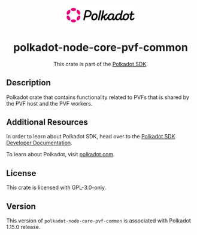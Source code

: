 <div align="center">

<img src="https://raw.githubusercontent.com/paritytech/polkadot-sdk/master/docs/images/Polkadot_Logo_Horizontal_Pink_BlackOnWhite.png" alt="Polkadot logo" width="200">

# polkadot-node-core-pvf-common

This crate is part of the [Polkadot SDK](https://github.com/paritytech/polkadot-sdk/).

</div>

## Description

Polkadot crate that contains functionality related to PVFs that is shared by the PVF host and the PVF workers.

## Additional Resources

In order to learn about Polkadot SDK, head over to the [Polkadot SDK Developer Documentation](https://paritytech.github.io/polkadot-sdk/master/polkadot_sdk_docs/index.html).

To learn about Polkadot, visit [polkadot.com](https://polkadot.com/).

## License

This crate is licensed with GPL-3.0-only.

## Version

This version of `polkadot-node-core-pvf-common` is associated with Polkadot 1.15.0 release.
